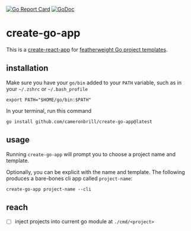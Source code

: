 [![Go Report Card](https://goreportcard.com/badge/github.com/cameronbrill/create-go-app)](https://goreportcard.com/report/github.com/cameronbrill/create-go-app)
[![GoDoc](https://godoc.org/github.com/cameronbrill/create-go-app?status.svg)](https://godoc.org/github.com/cameronbrill/create-go-app)

# create-go-app

This is a [create-react-app](https://github.com/facebook/create-react-app) for [featherweight Go project templates](https://github.com/cameronbrill/go-project-template).

## installation

Make sure you have your `go/bin` added to your `PATH` variable, such as in your `~/.zshrc` or `~/.bash_profile`

```
export PATH="$HOME/go/bin:$PATH"
```

In your terminal, run this command

```
go install github.com/cameronbrill/create-go-app@latest
```

## usage

Running `create-go-app` will prompt you to choose a project name and template.

Optionally, you can be explicit with the name and template. The following produces a bare-bones cli app called `project-name`:

```
create-go-app project-name --cli
```

## reach

- [ ] inject projects into current go module at `./cmd/<project>`
